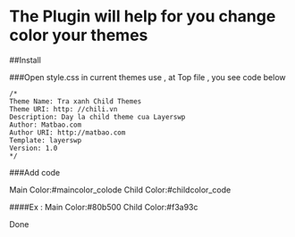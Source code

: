 # The Plugin will help for you change color your themes

##Install 

###Open style.css in current themes use , at Top file , you see code below

    /*
    Theme Name: Tra xanh Child Themes
    Theme URI: http: //chili.vn
    Description: Day la child theme cua Layerswp
    Author: Matbao.com
    Author URI: http://matbao.com
    Template: layerswp
    Version: 1.0
    */
    
###Add code
  
  Main Color:#maincolor_colode
  Child Color:#childcolor_code

####Ex :
  Main Color:#80b500
  Child Color:#f3a93c
  
Done 

  
